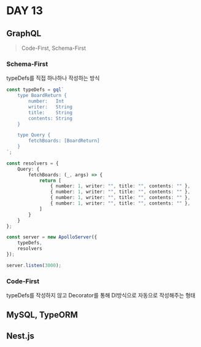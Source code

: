 # DAY 13

## GraphQL
> Code-First, Schema-First
### Schema-First
typeDefs를 직접 하나하나 작성하는 방식
```typescript
const typeDefs = gql`
    type BoardReturn {
        number:   Int
        writer:   String
        title:    String
        contents: String
    }

    type Query {
        fetchBoards: [BoardReturn]
    }
`;

const resolvers = {
    Query: {
        fetchBoards: (_, args) => {
            return [
                { number: 1, writer: "", title: "", contents: "" },
                { number: 1, writer: "", title: "", contents: "" },
                { number: 1, writer: "", title: "", contents: "" },
                { number: 1, writer: "", title: "", contents: "" },
            ]
        }
    }
};

const server = new ApolloServer({
    typeDefs,
    resolvers
});

server.listen(3000);
```

### Code-First
typeDefs를 작성하지 않고 Decorator를 통해 DI방식으로 자동으로 작성해주는 형태

## MySQL, TypeORM

## Nest.js
